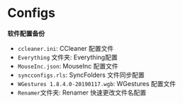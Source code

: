 # Configs

**软件配置备份**

- `ccleaner.ini`: CCleaner 配置文件
- `Everything` 文件夹: Everything配置
- `MouseInc.json`: MouseInc 配置文件
- `syncconfigs.rls`: SyncFolders 文件同步配置
- `WGestures 1.8.4.0-20190117.wgb`: WGestures 配置文件
- `Renamer`文件夹: Renamer 快速更改文件名配置